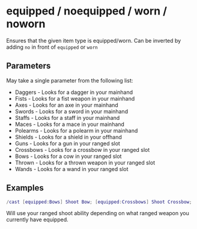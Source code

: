 # equipped / noequipped / worn / noworn

Ensures that the given item type is equipped/worn. Can be inverted by adding `no` in front of `equipped` or `worn`

## Parameters

May take a single parameter from the following list:

* Daggers - Looks for a dagger in your mainhand
* Fists - Looks for a fist weapon in your mainhand
* Axes - Looks for an axe in your mainhand
* Swords - Looks for a sword in your mainhand
* Staffs - Looks for a staff in your mainhand
* Maces - Looks for a mace in your mainhand
* Polearms - Looks for a polearm in your mainhand
* Shields - Looks for a shield in your offhand
* Guns - Looks for a gun in your ranged slot
* Crossbows - Looks for a crossbow in your ranged slot
* Bows - Looks for a cow in your ranged slot
* Thrown - Looks for a thrown weapon in your ranged slot
* Wands - Looks for a wand in your ranged slot

## Examples

```lua
/cast [equipped:Bows] Shoot Bow; [equipped:Crossbows] Shoot Crossbow; [equipped:Guns] Shoot Gun; [equipped:Thrown] Throw
```

Will use your ranged shoot ability depending on what ranged weapon you
currently have equipped.
